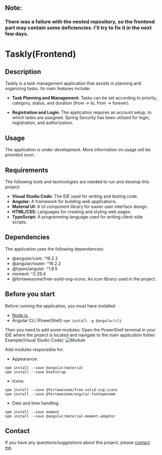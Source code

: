 ## Note: 
### There was a failure with the nested repository, so the frontend part may contain some deficiencies. I'll try to fix it in the next few days.

# Taskly(Frontend)
## Description

Taskly is a task management application that assists in planning and organizing tasks. Its main features include:

- **Task Planning and Management:** Tasks can be set according to priority, category, status, and duration (from -> to, from -> forever).

- **Registration and Login:** The application requires an account setup, to which tasks are assigned. Spring Security has been utilized for login, registration, and authorization.

## Usage
The application is under development. More information on usage will be provided soon.

## Requirements
The following tools and technologies are needed to run and develop this project:

- **Visual Studio Code:** The IDE used for writing and testing code.
- **Angular:** A framework for building web applications.
- **Material UI:** A UI component library for easier user interface design.
- **HTML/CSS:** Languages for creating and styling web pages.
- **TypeScript:** A programming language used for writing client-side scripts.

## Dependencies
The application uses the following dependencies:

- @angular/core: ^16.2.2
- @angular/router: ^16.2.2
- @types/angular: ^1.8.5
- moment: ^2.29.4
- @fortawesome/free-solid-svg-icons: An icon library used in the project.

## Before you start
Before running the application, you must have installed:
 - [Node.js](https://nodejs.org/en),
 - Angular CLI (PowerShell)
```npm install -g @angular/cli```

Then you need to add some modules:
Open the PowerShell terminal in your IDE where the project is located and navigate to the main application folder:
Example(Visual Studio Code):
![Module](https://github.com/Marcin98k/Taskly_frontend/assets/126909195/68a9ae7c-9322-481b-8666-7f5929ae458c)

Add modules responsible for:
 - Appearance:
 ```
 npm install --save @angular/material
 npm install --save bootstrap
 ```

 - Icons:
 ```
 npm install --save @fortawesome/free-solid-svg-icons
 npm install --save @fortawesome/angular-fontawesome
 ```

 - Date and time handling:
 ```
 npm install --save moment
 npm install --save @angular/material-moment-adapter
 ```
## Contact
If you have any questions/suggestions about this project, please [contact me](marcin3009k@gmail.com).
